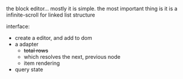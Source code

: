 

the block editor... mostly it is simple. the most important thing is 
it is a infinite-scroll for linked list structure


interface:

* create a editor, and add to dom
* a adapter
    * ~~total rows~~
    * which resolves the next, previous node
    * item rendering
* query state